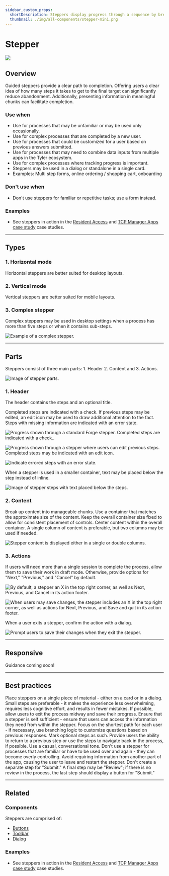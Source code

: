 ```yaml
---
sidebar_custom_props:
  shortDescription: Steppers display progress through a sequence by breaking it up into multiple logical and numbered steps.
  thumbnail: ./img/all-components/stepper-mini.png
---
```


# Stepper

<ComponentVisual storybookUrl="https://forge.tylerdev.io/main/?path=/docs/components-stepper--docs">

![](./images/stepper.png)

</ComponentVisual>

## Overview 

Guided steppers provide a clear path to completion. Offering users a clear idea of how many steps it takes to get to the final target can significantly reduce abandonment. Additionally, presenting information in meaningful chunks can facilitate completion. 

### Use when

- Use for processes that may be unfamiliar or may be used only occasionally.
- Use for complex processes that are completed by a new user.
- Use for processes that could be customized for a user based on previous answers submitted.  
- Use for processes that may need to combine data inputs from multiple apps in the Tyler ecosystem.  
- Use for complex processes where tracking progress is important. 
- Steppers may be used in a dialog or standalone in a single card. 
- Examples: Multi step forms, online ordering / shopping cart, onboarding

### Don't use when

- Don't use steppers for familiar or repetitive tasks; use a form instead.  

### Examples

- See steppers in action in the [Resident Access](/get-started/other/case-studies/resident-access) and [TCP Manager Apps case study](/get-started/other/case-studies/manager-apps) case studies.

---

## Types 

### 1. Horizontal mode

Horizontal steppers are better suited for desktop layouts.

### 2. Vertical mode 

Vertical steppers are better suited for mobile layouts.

### 3. Complex stepper

Complex steppers may be used in desktop settings when a process has more than five steps or when it contains sub-steps. 

<ImageBlock padded={false}>

![Example of a complex stepper.](./images/complex-stepper.png)

</ImageBlock>

---

## Parts

Steppers consist of three main parts: 1. Header 2. Content and 3. Actions. 

<ImageBlock padded={false}>

![Image of stepper parts.](./images/stepper-parts.png)

</ImageBlock>

### 1. Header

The header contains the steps and an optional title. 

Completed steps are indicated with a check. If previous steps may be edited, an edit icon may be used to draw additional attention to the fact. Steps with missing information are indicated with an error state. 

<ImageBlock caption="Progress shown through a standard Forge stepper. Completed steps are indicated with a check." padded={false}>

![Progress shown through a standard Forge stepper. Completed steps are indicated with a check..](./images/stepper-linear.png)

</ImageBlock>

<ImageBlock padded={false} caption="Progress shown through a stepper where users can edit previous steps. Completed steps are indicated with an edit icon.">

![Progress shown through a stepper where users can edit previous steps. Completed steps may be indicated with an edit icon.](./images/stepper-editable.png)

</ImageBlock>

<ImageBlock padded={false} caption="Indicate errored steps with an error state.">

![Indicate errored steps with an error state.](./images/stepper-error.png)

</ImageBlock>

When a stepper is used in a smaller container, text may be placed below the step instead of inline.

<ImageBlock padded={false}>

![Image of stepper steps with text placed below the steps.](./images/stepper-alt.png)

</ImageBlock>

### 2. Content

<DoDontGrid>
  <DoDontTextSection>
    <DoDontText type="do">Break up content into manageable chunks.</DoDontText>
    <DoDontText type="do">Use a container that matches the approximate size of the content.</DoDontText>
    <DoDontText type="do"> Keep the overall container size fixed to allow for consistent placement of controls.</DoDontText>
    <DoDontText type="do">Center content within the overall container.</DoDontText>
    <DoDontText type="do">A single column of content is preferable, but two columns may be used if needed.</DoDontText>
  </DoDontTextSection>
</DoDontGrid>

<ImageBlock padded={false} caption="Stepper content is displayed either in a single or double columns.">

![Stepper content is displayed either in a single or double columns.](./images/stepper-content.png)

</ImageBlock>

### 3. Actions

If users will need more than a single session to complete the process, allow them to save their work in draft mode. Otherwise, provide options for "Next," "Previous," and "Cancel" by default. 

<ImageBlock padded={false} caption="By default, a stepper includes Next, Previous, and Cancel in its action footer."> 

![By default, a stepper an X in the top right corner, as well as Next, Previous, and Cancel in its action footer.](./images/stepper-default.png)

</ImageBlock>

<ImageBlock padded={false} caption="When users may save changes, the stepper includes an X in the top right corner, as well as actions for Next, Previous, and Save and quit in its action footer."> 

![When users may save changes, the stepper includes an X in the top right corner, as well as actions for Next, Previous, and Save and quit in its action footer.](./images/stepper-save.png)

</ImageBlock>

When a user exits a stepper, confirm the action with a dialog.

<ImageBlock maxWidth="300px"> 

![Prompt users to save their changes when they exit the stepper.](./images/confirm.gif)

</ImageBlock>

---

## Responsive

Guidance coming soon!

---

## Best practices 

<DoDontGrid>
  <DoDontTextSection>
    <DoDontText type="do">Place steppers on a single piece of material - either on a card or in a dialog.</DoDontText>
    <DoDontText type="do">Small steps are preferable - it makes the experience less overwhelming, requires less cognitive effort, and results in fewer mistakes.</DoDontText>
    <DoDontText type="do">If possible, allow users to exit the process midway and save their progress.</DoDontText>
    <DoDontText type="do">Ensure that a stepper is self sufficient - ensure that users can access the information they need from within the stepper.</DoDontText>
    <DoDontText type="do">Focus on the shortest path for each user - if necessary, use branching logic to customize questions based on previous responses.</DoDontText>
    <DoDontText type="do">Mark optional steps as such.</DoDontText>
    <DoDontText type="do">Provide users the ability to return to a previous step or use the steps to navigate back in the process, if possible.</DoDontText>
    <DoDontText type="do">Use a casual, conversational tone.</DoDontText>
  </DoDontTextSection>
  <DoDontTextSection>
    <DoDontText type="dont">Don't use a stepper for processes that are familiar or have to be used over and again - they can become overly controlling.</DoDontText>
    <DoDontText type="dont">Avoid requiring information from another part of the app, causing the user to leave and restart the stepper.</DoDontText>
    <DoDontText type="dont">Don't create a separate step for "Submit." A final step may be "Review"; if there is no review in the process, the last step should display a button for "Submit."</DoDontText>
    
  </DoDontTextSection>
</DoDontGrid>

---

## Related

### Components

Steppers are comprised of:

- [Buttons](/components/buttons/button)
- [Toolbar](/components/page/toolbar)
- [Dialog](/components/notifications-and-messages/dialog)

### Examples

- See steppers in action in the [Resident Access](/get-started/other/case-studies/resident-access) and [TCP Manager Apps case study](/get-started/other/case-studies/manager-apps) case studies.
